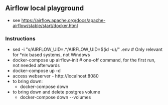 ## Airflow local playground

- see https://airflow.apache.org/docs/apache-airflow/stable/start/docker.html



### Instructions

- sed -i "s/AIRFLOW_UID=.*/AIRFLOW_UID=$(id -u)/" .env                # Only relevant for *nix based systems, not Windows
- docker-compose up airflow-init                                      # one-off command, for the first run, not needed afterwards
- docker-compose up -d
- access webserver - http://localhost:8080
- to bring down:
    - docker-compose down
- to bring down and delete postgres volume
    - docker-compose down --volumes
